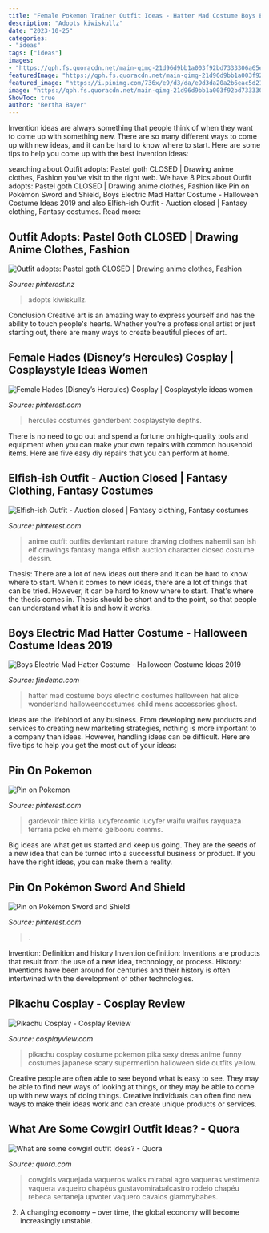```yaml
---
title: "Female Pokemon Trainer Outfit Ideas - Hatter Mad Costume Boys Electric Costumes Halloween Hat Alice Wonderland Halloweencostumes Child Mens Accessories Ghost"
description: "Adopts kiwiskullz"
date: "2023-10-25"
categories:
- "ideas"
tags: ["ideas"]
images:
- "https://qph.fs.quoracdn.net/main-qimg-21d96d9bb1a003f92bd7333306a65e9d"
featuredImage: "https://qph.fs.quoracdn.net/main-qimg-21d96d9bb1a003f92bd7333306a65e9d"
featured_image: "https://i.pinimg.com/736x/e9/d3/da/e9d3da20a2b6eac5d211ecf477b33daf.jpg"
image: "https://qph.fs.quoracdn.net/main-qimg-21d96d9bb1a003f92bd7333306a65e9d"
ShowToc: true
author: "Bertha Bayer"
---
```



Invention ideas are always something that people think of when they want to come up with something new. There are so many different ways to come up with new ideas, and it can be hard to know where to start. Here are some tips to help you come up with the best invention ideas:

	

		
searching about Outfit adopts: Pastel goth CLOSED | Drawing anime clothes, Fashion you've visit to the right web. We have 8 Pics about Outfit adopts: Pastel goth CLOSED | Drawing anime clothes, Fashion like Pin on Pokémon Sword and Shield, Boys Electric Mad Hatter Costume - Halloween Costume Ideas 2019 and also Elfish-ish Outfit - Auction closed | Fantasy clothing, Fantasy costumes. Read more:
		
    
## Outfit Adopts: Pastel Goth CLOSED | Drawing Anime Clothes, Fashion

<img loading=lazy src="https://i.pinimg.com/736x/94/b2/f5/94b2f560d268438806919fcf4c1d80d3--female-drawing-anime-outfits.jpg" onerror="this.onerror=null;this.src='https://tse4.mm.bing.net/th?id=OIP.IRTmbYR977NivaYwrh3tagHaFs&amp;pid=15.1';" alt="Outfit adopts: Pastel goth CLOSED | Drawing anime clothes, Fashion">

_Source: pinterest.nz_

>adopts kiwiskullz. 

	

Conclusion
Creative art is an amazing way to express yourself and has the ability to touch people's hearts. Whether you're a professional artist or just starting out, there are many ways to create beautiful pieces of art.

    
## Female Hades (Disney’s Hercules) Cosplay | Cosplaystyle Ideas Women

<img loading=lazy src="https://i.pinimg.com/originals/95/3a/86/953a860f578db520cb1d925df96ab8e5.jpg" onerror="this.onerror=null;this.src='https://tse4.mm.bing.net/th?id=OIP.jzvAfzy9X-MUUKgRDwEeCAHaJ4&amp;pid=15.1';" alt="Female Hades (Disney’s Hercules) Cosplay | Cosplaystyle ideas women">

_Source: pinterest.com_

>hercules costumes genderbent cosplaystyle depths. 

	

There is no need to go out and spend a fortune on high-quality tools and equipment when you can make your own repairs with common household items. Here are five easy diy repairs that you can perform at home.

    
## Elfish-ish Outfit - Auction Closed | Fantasy Clothing, Fantasy Costumes

<img loading=lazy src="https://i.pinimg.com/originals/6b/6c/46/6b6c4605c23609d163a3aa9d9b2e758a.png" onerror="this.onerror=null;this.src='https://tse3.mm.bing.net/th?id=OIP.Kp2C3YDIpNtClzJGV--P_wHaQj&amp;pid=15.1';" alt="Elfish-ish Outfit - Auction closed | Fantasy clothing, Fantasy costumes">

_Source: pinterest.com_

>anime outfit outfits deviantart nature drawing clothes nahemii san ish elf drawings fantasy manga elfish auction character closed costume dessin. 

	

Thesis: There are a lot of new ideas out there and it can be hard to know where to start.
When it comes to new ideas, there are a lot of things that can be tried. However, it can be hard to know where to start. That's where the thesis comes in. Thesis should be short and to the point, so that people can understand what it is and how it works.

    
## Boys Electric Mad Hatter Costume - Halloween Costume Ideas 2019

<img loading=lazy src="http://findema.com/wp-content/uploads/2014/10/halloween_20145445.jpg" onerror="this.onerror=null;this.src='https://tse4.mm.bing.net/th?id=OIP.KM1QNPXx91DYwiJb0MEMlAHaKl&amp;pid=15.1';" alt="Boys Electric Mad Hatter Costume - Halloween Costume Ideas 2019">

_Source: findema.com_

>hatter mad costume boys electric costumes halloween hat alice wonderland halloweencostumes child mens accessories ghost. 

	

Ideas are the lifeblood of any business. From developing new products and services to creating new marketing strategies, nothing is more important to a company than ideas. However, handling ideas can be difficult. Here are five tips to help you get the most out of your ideas:

    
## Pin On Pokemon

<img loading=lazy src="https://i.pinimg.com/736x/e9/d3/da/e9d3da20a2b6eac5d211ecf477b33daf.jpg" onerror="this.onerror=null;this.src='https://tse2.mm.bing.net/th?id=OIP.kMKrkEClj_8gq-HqdGGiYQHaFO&amp;pid=15.1';" alt="Pin on Pokemon">

_Source: pinterest.com_

>gardevoir thicc kirlia lucyfercomic lucyfer waifu waifus rayquaza terraria poke eh meme gelbooru comms. 

	

Big ideas are what get us started and keep us going. They are the seeds of a new idea that can be turned into a successful business or product. If you have the right ideas, you can make them a reality.

    
## Pin On Pokémon Sword And Shield

<img loading=lazy src="https://i.pinimg.com/736x/7f/45/07/7f45077529f39c55bb2d016ac7103e09.jpg" onerror="this.onerror=null;this.src='https://tse2.mm.bing.net/th?id=OIP.UUvZBvsq4AlMod4EgU6ZvgHaKM&amp;pid=15.1';" alt="Pin on Pokémon Sword and Shield">

_Source: pinterest.com_

>. 

	

Invention: Definition and history
Invention definition: Inventions are products that result from the use of a new idea, technology, or process. History: Inventions have been around for centuries and their history is often intertwined with the development of other technologies.

    
## Pikachu Cosplay - Cosplay Review

<img loading=lazy src="http://s3.amazonaws.com/chronopics/0012/5187/pikachu_8.jpg" onerror="this.onerror=null;this.src='https://tse1.mm.bing.net/th?id=OIP.CHQq2qlVjGcxxKAAlfAc1gHaLI&amp;pid=15.1';" alt="Pikachu Cosplay - Cosplay Review">

_Source: cosplayview.com_

>pikachu cosplay costume pokemon pika sexy dress anime funny costumes japanese scary supermerlion halloween side outfits yellow. 

	

Creative people are often able to see beyond what is easy to see. They may be able to find new ways of looking at things, or they may be able to come up with new ways of doing things. Creative individuals can often find new ways to make their ideas work and can create unique products or services.

    
## What Are Some Cowgirl Outfit Ideas? - Quora

<img loading=lazy src="https://qph.fs.quoracdn.net/main-qimg-21d96d9bb1a003f92bd7333306a65e9d" onerror="this.onerror=null;this.src='https://tse2.mm.bing.net/th?id=OIP.Idltm7GgA_kr1zMzBqZenQHaMA&amp;pid=15.1';" alt="What are some cowgirl outfit ideas? - Quora">

_Source: quora.com_

>cowgirls vaquejada vaqueros walks mirabal agro vaqueras vestimenta vaquera vaqueiro chapéus gustavomirabalcastro rodeio chapéu rebeca sertaneja upvoter vaquero cavalos glammybabes. 

	

2. A changing economy – over time, the global economy will become increasingly unstable.

